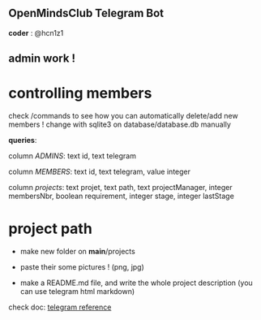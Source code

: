 ## OpenMindsClub Telegram Bot
**coder** : @hcn1z1

## admin work !
# controlling members
check /commands to see how you can automatically delete/add new members !
change with sqlite3 on database/database.db manually

**queries**:

column *ADMINS*: text id, text telegram

column *MEMBERS*: text id, text telegram, value integer

column *projects*: text projet, text path, text projectManager,
		integer membersNbr, boolean requirement, integer stage,
		integer lastStage

# project path
- make new folder on __main__/projects

- paste their some pictures ! (png, jpg)

- make a README.md file, and write the whole project description (you can use telegram html markdown)

check doc: [telegram reference](https://core.telegram.org/api/entities)

